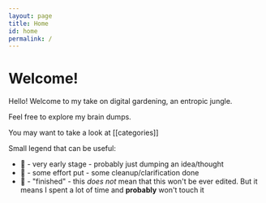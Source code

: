```yaml
---
layout: page
title: Home
id: home
permalink: /
---
```


# Welcome! 

Hello! Welcome to my take on digital gardening, an entropic jungle.

Feel free to explore my brain dumps.

You may want to take a look at [[categories]]

Small legend that can be useful:

- 🌱 - very early stage - probably just dumping an idea/thought
- 🌿 - some effort put - some cleanup/clarification done
- 🌳 - "finished" - this *does not* mean that this won't be ever edited. But it means I spent a lot of time and **probably** won't touch it


<style>
  .wrapper {
    max-width: 46em;
  }
</style>
